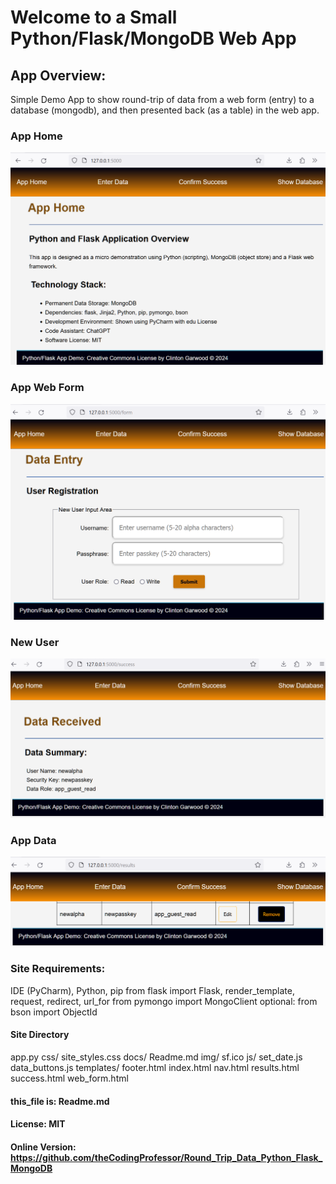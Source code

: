 # Welcome to a Small Python/Flask/MongoDB Web App 

## App Overview:
Simple Demo App to show round-trip of data from a 
web form (entry) to a database (mongodb), and then 
presented back (as a table) in the web app. 

### App Home
![App Home Page](./static/img/app_home.png)

### App Web Form
![App Web Form](./static/img/app_form.png)

### New User
![New User Page](./static/img/new_user.png)

### App Data
![Registered User Page](./static/img/show_users.png)

### Site Requirements:
IDE (PyCharm), Python, pip
from flask import Flask, render_template, request, redirect, url_for
from pymongo import MongoClient
optional: from bson import ObjectId

#### Site Directory
app.py
css/
    site_styles.css
docs/
    Readme.md
img/
    sf.ico
js/
    set_date.js
    data_buttons.js
templates/
    footer.html
    index.html
    nav.html
    results.html
    success.html
    web_form.html


#### this_file is: Readme.md
#### License: MIT 
#### Online Version: https://github.com/theCodingProfessor/Round_Trip_Data_Python_Flask_MongoDB
